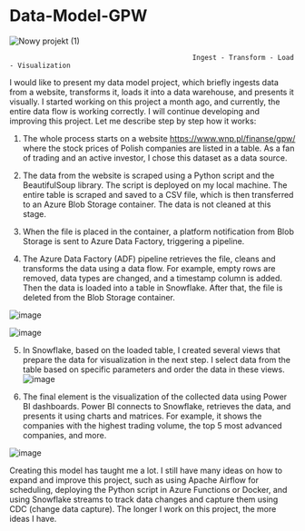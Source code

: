 # Data-Model-GPW

![Nowy projekt (1)](https://github.com/Kawez333/Data-Model-GPW/assets/122210094/a71164be-002c-4c1e-9556-f7445b7a273b)
                                                                 
                                                 Ingest - Transform - Load - Visualization

I would like to present my data model project, which briefly ingests data from a website, transforms it, loads it into a data warehouse, and presents it visually. I started working on this project a month ago, and currently, the entire data flow is working correctly. I will continue developing and improving this project. Let me describe step by step how it works:

1. The whole process starts on a website https://www.wnp.pl/finanse/gpw/ where the stock prices of Polish companies are listed in a table. As a fan of trading and an active investor, I chose this dataset as a data source.

2. The data from the website is scraped using a Python script and the BeautifulSoup library. The script is deployed on my local machine. The entire table is scraped and saved to a CSV file, which is then transferred to an Azure Blob Storage container. The data is not cleaned at this stage.

3. When the file is placed in the container, a platform notification from Blob Storage is sent to Azure Data Factory, triggering a pipeline.

4. The Azure Data Factory (ADF) pipeline retrieves the file, cleans and transforms the data using a data flow. For example, empty rows are removed, data types are changed, and a timestamp column is added. Then the data is loaded into a table in Snowflake. After that, the file is deleted from the Blob Storage container.
                                                                                                                          
![image](https://github.com/Kawez333/Data-Model-GPW/assets/122210094/d214a1d9-64e6-4c05-bf7a-f11e4a98b913)
                          
![image](https://github.com/Kawez333/Data-Model-GPW/assets/122210094/7264d873-f4a2-44c4-bd34-5fd8c5e1c390)

5. In Snowflake, based on the loaded table, I created several views that prepare the data for visualization in the next step. I select data from the table based on specific parameters and order the data in these views.
![image](https://github.com/Kawez333/Data-Model-GPW/assets/122210094/5fd67eee-b655-4671-9660-2c5e9cab11b2)

6. The final element is the visualization of the collected data using Power BI dashboards. Power BI connects to Snowflake, retrieves the data, and presents it using charts and matrices. For example, it shows the companies with the highest trading volume, the top 5 most advanced companies, and more.

![image](https://github.com/Kawez333/Data-Model-GPW/assets/122210094/93b0cbad-2754-4ba0-9bf3-b0d7a8a2d442)



Creating this model has taught me a lot. I still have many ideas on how to expand and improve this project, such as using Apache Airflow for scheduling, deploying the Python script in Azure Functions or Docker, and using Snowflake streams to track data changes and capture them using CDC (change data capture). The longer I work on this project, the more ideas I have.
